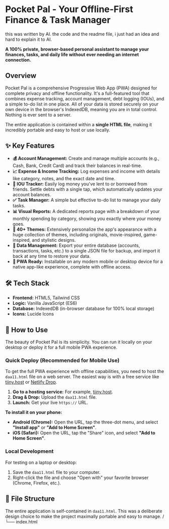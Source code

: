 # Pocket Pal - Your Offline-First Finance & Task Manager
this was written by AI. the code and the readme file, i just had an idea and hard to explain it to AI.

**A 100% private, browser-based personal assistant to manage your finances, tasks, and daily life without ever needing an internet connection.**

## Overview

Pocket Pal is a comprehensive Progressive Web App (PWA) designed for complete privacy and offline functionality. It's a full-featured tool that combines expense tracking, account management, debt logging (IOUs), and a simple to-do list in one place. All of your data is stored securely on your own device in the browser's IndexedDB, meaning you are in total control. Nothing is ever sent to a server.

The entire application is contained within a **single HTML file**, making it incredibly portable and easy to host or use locally.

## ✨ Key Features

* **💰 Account Management:** Create and manage multiple accounts (e.g., Cash, Bank, Credit Card) and track their balances in real-time.
* **📈 Expense & Income Tracking:** Log expenses and income with details like category, notes, and the exact date and time.
* **👥 IOU Tracker:** Easily log money you've lent to or borrowed from friends. Settle debts with a single tap, which automatically updates your account balances.
* **✅ Task Manager:** A simple but effective to-do list to manage your daily tasks.
* **📊 Visual Reports:** A dedicated reports page with a breakdown of your monthly spending by category, showing you exactly where your money goes.
* **🎨 40+ Themes:** Extensively personalize the app's appearance with a huge collection of themes, including originals, movie-inspired, game-inspired, and stylistic designs.
* **📂 Data Management:** Export your entire database (accounts, transactions, tasks, etc.) to a single JSON file for backup, and import it back at any time to restore your data.
* **📱 PWA Ready:** Installable on any modern mobile or desktop device for a native app-like experience, complete with offline access.

## 🛠️ Tech Stack

* **Frontend:** HTML5, Tailwind CSS
* **Logic:** Vanilla JavaScript (ES6)
* **Database:** IndexedDB (in-browser database for 100% local storage)
* **Icons:** Lucide Icons

## 🚀 How to Use

The beauty of Pocket Pal is its simplicity. You can run it locally on your desktop or deploy it for a full mobile PWA experience.

### Quick Deploy (Recommended for Mobile Use)

To get the full PWA experience with offline capabilities, you need to host the `daa11.html` file on a web server. The easiest way is with a free service like [tiiny.host](https://tiiny.host) or [Netlify Drop](https://app.netlify.com/drop).

1. **Go to a hosting service:** For example, [tiiny.host](https://tiiny.host).
2. **Drag & Drop:** Upload the `daa11.html` file.
3. **Launch:** Get your live `https://` URL.

**To install it on your phone:**

* **Android (Chrome):** Open the URL, tap the three-dot menu, and select **"Install app"** or **"Add to Home Screen"**.
* **iOS (Safari):** Open the URL, tap the "Share" icon, and select **"Add to Home Screen"**.

### Local Development

For testing on a laptop or desktop:

1. Save the `daa11.html` file to your computer.
2. Right-click the file and choose "Open with" your favorite browser (Chrome, Firefox, etc.).

## 📂 File Structure

The entire application is self-contained in `daa11.html`. This was a deliberate design choice to make the project maximally portable and easy to manage.
/
└── index.html
